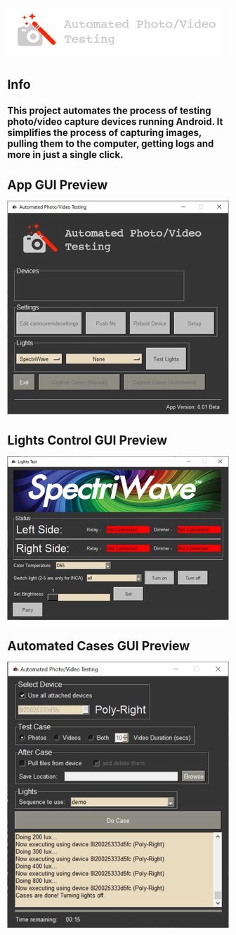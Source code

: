 ![Logo](https://github.com/maslyankov/Automated-Android-PhotoVideo-Testing/blob/master/images/automated-video-testing-header.png?raw=true "Logo Header")

# Info

## This project automates the process of testing photo/video capture devices running Android. It simplifies the process of capturing images, pulling them to the computer, getting logs and more in just a single click.


# App GUI Preview
![GUI in Beta](https://github.com/maslyankov/Automated-Android-PhotoVideo-Testing/blob/master/README/Beta/app-screenshot.jpg?raw=true "GUI in Beta")

# Lights Control GUI Preview
![Lights Control GUI in Beta](https://github.com/maslyankov/Automated-Android-PhotoVideo-Testing/blob/master/README/Beta/lights-test-screenshot.jpg?raw=true "Lights Control GUI in Beta")

# Automated Cases GUI Preview
![Automated Cases in Beta](https://github.com/maslyankov/Automated-Android-PhotoVideo-Testing/blob/master/README/Beta/Automated-cases-gui.jpg?raw=true "Automated Cases GUI in Beta")
